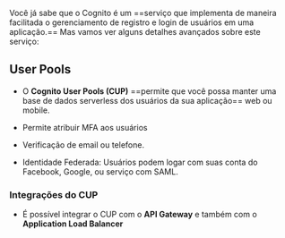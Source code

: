 Você já sabe que o Cognito é um ==serviço que implementa de maneira facilitada o gerenciamento de registro e login de usuários em uma aplicação.== Mas vamos ver alguns detalhes avançados sobre este serviço:

## User Pools
- O **Cognito User Pools (CUP)** ==permite que você possa manter uma base de dados serverless dos usuários da sua aplicação== web ou mobile.

- Permite atribuir MFA aos usuários

- Verificação de email ou telefone.

- Identidade Federada: Usuários podem logar com suas conta do Facebook, Google, ou serviço com SAML.

### Integrações do CUP
- É possível integrar o CUP com o **API Gateway** e também com o **Application Load Balancer**